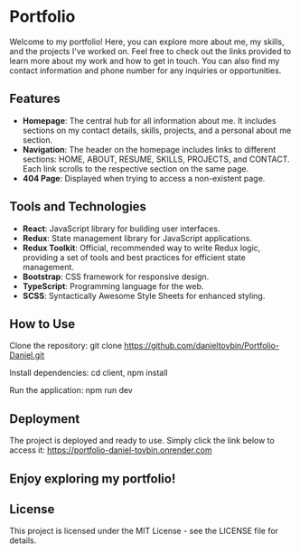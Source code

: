 # Portfolio
Welcome to my portfolio! Here, you can explore more about me, my skills, and the projects I've worked on. Feel free to check out the links provided to learn more about my work and how to get in touch. You can also find my contact information and phone number for any inquiries or opportunities.

## Features
- **Homepage**: The central hub for all information about me. It includes sections on my contact details, skills, projects, and a personal about me section.
- **Navigation**: The header on the homepage includes links to different sections: HOME, ABOUT, RESUME, SKILLS, PROJECTS, and CONTACT. Each link scrolls to the respective section on the same page.
- **404 Page**: Displayed when trying to access a non-existent page.

## Tools and Technologies
- **React**: JavaScript library for building user interfaces.
- **Redux**: State management library for JavaScript applications.
- **Redux Toolkit**: Official, recommended way to write Redux logic, providing a set of tools and best practices for efficient state management.
- **Bootstrap**: CSS framework for responsive design.
- **TypeScript**: Programming language for the web.
- **SCSS**: Syntactically Awesome Style Sheets for enhanced styling.

## How to Use
Clone the repository: git clone https://github.com/danieltovbin/Portfolio-Daniel.git

Install dependencies: cd client, npm install

Run the application: npm run dev

## Deployment
The project is deployed and ready to use. Simply click the link below to access it:
https://portfolio-daniel-tovbin.onrender.com

## Enjoy exploring my portfolio!

## License
This project is licensed under the MIT License - see the LICENSE file for details.
